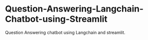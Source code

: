 # Question-Answering-Langchain-Chatbot-using-Streamlit
Question Answering chatbot using Langchain and streamlit. 
